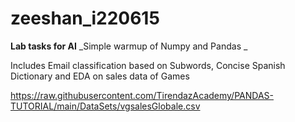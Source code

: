 # zeeshan_i220615
**Lab tasks for AI**
_Simple warmup of Numpy and Pandas _

Includes Email classification based on Subwords, Concise Spanish Dictionary and EDA on sales data of Games        

https://raw.githubusercontent.com/TirendazAcademy/PANDAS-TUTORIAL/main/DataSets/vgsalesGlobale.csv 
